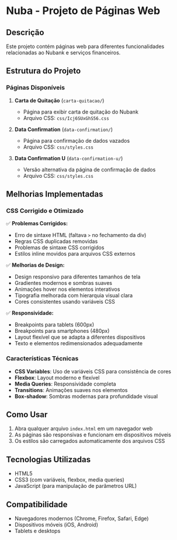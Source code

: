 # Nuba - Projeto de Páginas Web

## Descrição
Este projeto contém páginas web para diferentes funcionalidades relacionadas ao Nubank e serviços financeiros.

## Estrutura do Projeto

### Páginas Disponíveis

1. **Carta de Quitação** (`carta-quitacao/`)
   - Página para exibir carta de quitação do Nubank
   - Arquivo CSS: `css/Icj6SUxGhS56.css`

2. **Data Confirmation** (`data-confirmation/`)
   - Página para confirmação de dados vazados
   - Arquivo CSS: `css/styles.css`

3. **Data Confirmation U** (`data-confirmation-u/`)
   - Versão alternativa da página de confirmação de dados
   - Arquivo CSS: `css/styles.css`

## Melhorias Implementadas

### CSS Corrigido e Otimizado

✅ **Problemas Corrigidos:**
- Erro de sintaxe HTML (faltava `>` no fechamento da div)
- Regras CSS duplicadas removidas
- Problemas de sintaxe CSS corrigidos
- Estilos inline movidos para arquivos CSS externos

✅ **Melhorias de Design:**
- Design responsivo para diferentes tamanhos de tela
- Gradientes modernos e sombras suaves
- Animações hover nos elementos interativos
- Tipografia melhorada com hierarquia visual clara
- Cores consistentes usando variáveis CSS

✅ **Responsividade:**
- Breakpoints para tablets (600px)
- Breakpoints para smartphones (480px)
- Layout flexível que se adapta a diferentes dispositivos
- Texto e elementos redimensionados adequadamente

### Características Técnicas

- **CSS Variables**: Uso de variáveis CSS para consistência de cores
- **Flexbox**: Layout moderno e flexível
- **Media Queries**: Responsividade completa
- **Transitions**: Animações suaves nos elementos
- **Box-shadow**: Sombras modernas para profundidade visual

## Como Usar

1. Abra qualquer arquivo `index.html` em um navegador web
2. As páginas são responsivas e funcionam em dispositivos móveis
3. Os estilos são carregados automaticamente dos arquivos CSS

## Tecnologias Utilizadas

- HTML5
- CSS3 (com variáveis, flexbox, media queries)
- JavaScript (para manipulação de parâmetros URL)

## Compatibilidade

- Navegadores modernos (Chrome, Firefox, Safari, Edge)
- Dispositivos móveis (iOS, Android)
- Tablets e desktops
